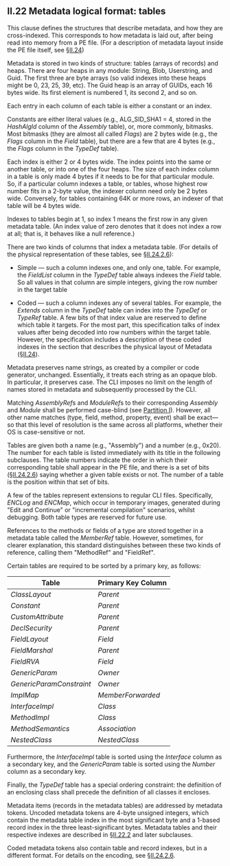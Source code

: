 ## II.22 Metadata logical format: tables

This clause defines the structures that describe metadata, and how they are cross-indexed. This corresponds to how metadata is laid out, after being read into memory from a PE file. (For a description of metadata layout inside the PE file itself, see §[II.24](ii.24-metadata-physical-layout.md))

Metadata is stored in two kinds of structure: tables (arrays of records) and heaps. There are four heaps in any module: String, Blob, Userstring, and Guid. The first three are byte arrays (so valid indexes into these heaps might be 0, 23, 25, 39, etc). The Guid heap is an array of GUIDs, each 16 bytes wide. Its first element is numbered 1, its second 2, and so on.

Each entry in each column of each table is either a constant or an index.

Constants are either literal values (e.g., ALG_SID_SHA1 = 4, stored in the *HashAlgId* column of the *Assembly* table), or, more commonly, bitmasks. Most bitmasks (they are almost all called *Flags*) are 2 bytes wide (e.g., the *Flags* column in the *Field* table), but there are a few that are 4 bytes (e.g., the *Flags* column in the *TypeDef* table).

Each index is either 2 or 4 bytes wide. The index points into the same or another table, or into one of the four heaps. The size of each index column in a table is only made 4 bytes if it needs to be for that particular module. So, if a particular column indexes a table, or tables, whose highest row number fits in a 2-byte value, the indexer column need only be 2 bytes wide. Conversely, for tables containing 64K or more rows, an indexer of that table will be 4 bytes wide.

Indexes to tables begin at 1, so index 1 means the first row in any given metadata table. (An index value of zero denotes that it does not index a row at all; that is, it behaves like a null reference.)

There are two kinds of columns that index a metadata table. (For details of the physical representation of these tables, see §[II.24.2.6](ii.24.2.6-metadata-stream.md)):

 * Simple &mdash; such a column indexes one, and only one, table. For example, the *FieldList* column in the *TypeDef* table always indexes the *Field* table. So all values in that column are simple integers, giving the row number in the target table

 * Coded &mdash; such a column indexes any of several tables. For example, the *Extends* column in the *TypeDef* table can index into the *TypeDef* or *TypeRef* table. A few bits of that index value are reserved to define which table it targets. For the most part, this specification talks of index values after being decoded into row numbers within the target table. However, the specification includes a description of these coded indexes in the section that describes the physical layout of Metadata (§[II.24](ii.24-metadata-physical-layout.md)).

Metadata preserves name strings, as created by a compiler or code generator, unchanged. Essentially, it treats each string as an opaque blob. In particular, it preserves case. The CLI imposes no limit on the length of names stored in metadata and subsequently processed by the CLI.

Matching *AssemblyRef*s and *ModuleRef*s to their corresponding *Assembly* and *Module* shall be performed case-blind (see [Partition I](i.9.6-assemblies-name-scopes-for-types.md)). However, all other name matches (type, field, method, property, event) shall be exact&mdash;so that this level of resolution is the same across all platforms, whether their OS is case-sensitive or not.

Tables are given both a name (e.g., "Assembly") and a number (e.g., 0x20).  The number for each table is listed immediately with its title in the following subclauses. The table numbers indicate the order in which their corresponding table shall appear in the PE file, and there is a set of bits (§[II.24.2.6](ii.24.2.6-metadata-stream.md)) saying whether a given table exists or not. The number of a table is the position within that set of bits.

A few of the tables represent extensions to regular CLI files. Specifically, *ENCLog* and *ENCMap*, which occur in temporary images, generated during "Edit and Continue" or "incremental compilation" scenarios, whilst debugging.  Both table types are reserved for future use.

References to the methods or fields of a type are stored together in a metadata table called the *MemberRef* table.  However, sometimes, for clearer explanation, this standard distinguishes between these two kinds of reference, calling them "MethodRef" and "FieldRef".

Certain tables are required to be sorted by a primary key, as follows:

 Table | Primary Key Column
 ---- | ----
 *ClassLayout* | *Parent*
 *Constant* | *Parent*
 *CustomAttribute* | *Parent*
 *DeclSecurity* | *Parent*
 *FieldLayout* | *Field*
 *FieldMarshal* | *Parent*
 *FieldRVA* | *Field*
 *GenericParam* | *Owner*
 *GenericParamConstraint* | *Owner*
 *ImplMap* | *MemberForwarded*
 *InterfaceImpl* | *Class*
 *MethodImpl* | *Class*
 *MethodSemantics* | *Association*
 *NestedClass* | *NestedClass*

Furthermore, the *InterfaceImpl* table is sorted using the *Interface* column as a secondary key, and the *GenericParam* table is sorted using the *Number* column as a secondary key.

Finally, the *TypeDef* table has a special ordering constraint: the definition of an enclosing class shall precede the definition of all classes it encloses.

Metadata items (records in the metadata tables) are addressed by metadata tokens. Uncoded metadata tokens are 4-byte unsigned integers, which contain the metadata table index in the most significant byte and a 1-based record index in the three least-significant bytes. Metadata tables and their respective indexes are described in §[II.22.2](ii.22.2-assembly-0x20.md) and later subclauses.

Coded metadata tokens also contain table and record indexes, but in a different format. For details on the encoding, see §[II.24.2.6](ii.24.2.6-metadata-stream.md).
